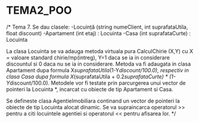 # TEMA2_POO

/*
Tema 7. Se dau clasele: 
-Locuință (string numeClient, int suprafataUtila, float discount) 
-Apartament (int etaj) : Locuinta 
-Casa (int suprafataCurte) : Locuinta 

La clasa Locuinta se va adauga metoda virtuala pura CalculChirie (X,Y) 
cu X = valoare standard chirie/mp(intreg), Y=1 daca se ia in considerare discountul 
si 0 daca nu se ia in considerare. 
Metoda va fi adaugata in clasa Apartament dupa formula X*suprafataUtila*(1-Y*discount/100.0), 
respectiv in clasa Casa dupa formula X*(suprafataUtila + 0.2*suprafataCurte) * (1-Y*discount/100.0). 
Metodele vor fi testate prin parcurgerea unui vector de pointeri la Locuinta *, incarcat 
cu obiecte de tip Apartament si Casa. 

Se defineste clasa AgentieImobiliara continand un vector de pointeri la obiecte de tip 
Locuinta alocat dinamic. Se va supraincarca operatorul >> pentru a citi locuintele agentiei si 
operatorul << pentru afisarea lor. 
*/
